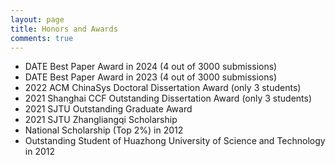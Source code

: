 ```yaml
---
layout: page
title: Honors and Awards
comments: true
---
```


* DATE Best Paper Award in 2024 (4 out of 3000 submissions)
* DATE Best Paper Award in 2023 (4 out of 3000 submissions)
* 2022 ACM ChinaSys Doctoral Dissertation Award (only 3 students)
* 2021 Shanghai CCF Outstanding Dissertation Award (only 3 students)
* 2021 SJTU Outstanding Graduate Award
* 2021 SJTU Zhangliangqi Scholarship
* National Scholarship (Top 2%) in 2012
* Outstanding Student of Huazhong University of Science and Technology in 2012
